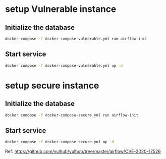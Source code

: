 # setup Vulnerable instance
## Initialize the database
```bash
docker compose -f docker-compose-vulnerable.yml run airflow-init
```
## Start service
```bash
docker compose -f docker-compose-vulnerable.yml up -d
```
# setup secure instance
## Initialize the database
```bash
docker compose -f docker-compose-secure.yml run airflow-init
```
## Start service
```bash
docker compose -f docker-compose-secure.yml up -d
```

Ref:
https://github.com/vulhub/vulhub/tree/master/airflow/CVE-2020-17526
